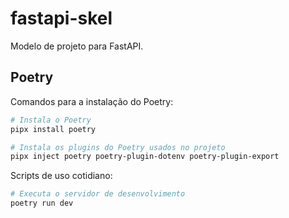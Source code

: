# fastapi-skel

Modelo de projeto para FastAPI.

## Poetry

Comandos para a instalação do Poetry:

```bash
# Instala o Poetry
pipx install poetry

# Instala os plugins do Poetry usados no projeto
pipx inject poetry poetry-plugin-dotenv poetry-plugin-export
```

Scripts de uso cotidiano:

```bash
# Executa o servidor de desenvolvimento
poetry run dev
```
